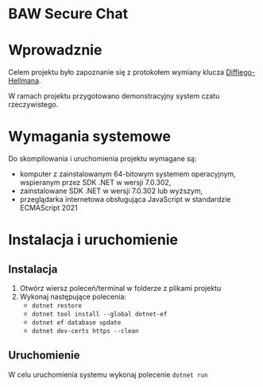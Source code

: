 # BAW Secure Chat

# Wprowadznie

Celem projektu było zapoznanie się z protokołem wymiany klucza [Diffiego-Hellmana](https://pl.wikipedia.org/wiki/Protok%C3%B3%C5%82_Diffiego-Hellmana).

W ramach projektu przygotowano demonstracyjny system czatu rzeczywistego.

# Wymagania systemowe

Do skompilowania i uruchomienia projektu wymagane są:
- komputer z zainstalowanym 64-bitowym systemem operacyjnym, wspieranym przez SDK .NET w wersji 7.0.302,
- zainstalowane SDK .NET w wersji 7.0.302 lub wyższym,
- przeglądarka internetowa obsługująca JavaScript w standardzie ECMAScript 2021

# Instalacja i uruchomienie

## Instalacja

1. Otwórz wiersz poleceń/terminal w folderze z plikami projektu
2. Wykonaj następujące polecenia:
    - `dotnet restore`
    - `dotnet tool install --global dotnet-ef`
    - `dotnet ef database update`
    - `dotnet dev-certs https --clean`

## Uruchomienie

W celu uruchomienia systemu wykonaj polecenie `dotnet run`